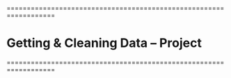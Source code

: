 ==================================================================
# Getting & Cleaning Data – Project 

==================================================================
